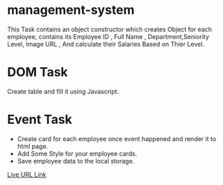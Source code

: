 # management-system

This Task contains an object constructor which creates Object for each employee, contains its Employee ID , Full Name , Department,Seniority Level, Image URL , And calculate their Salaries Based on Thier Level.


# DOM Task
Create table and fill it using Javascript.


# Event Task
- Create card for each employee once event happened and render it to html page.
- Add Some Style for your employee cards.
- Save employee data to the local storage.

[Live URL Link](https://jafarthwahrah.github.io/Digimon-api/)
